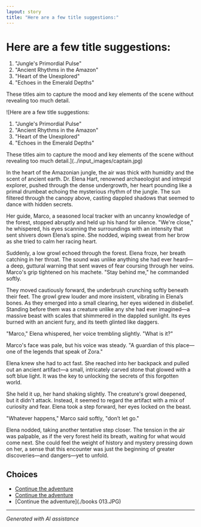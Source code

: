 ```yaml
---
layout: story
title: "Here are a few title suggestions:"
---
```


# Here are a few title suggestions:

1. "Jungle's Primordial Pulse"
2. "Ancient Rhythms in the Amazon"
3. "Heart of the Unexplored"
4. "Echoes in the Emerald Depths"

These titles aim to capture the mood and key elements of the scene without revealing too much detail.

![Here are a few title suggestions:

1. "Jungle's Primordial Pulse"
2. "Ancient Rhythms in the Amazon"
3. "Heart of the Unexplored"
4. "Echoes in the Emerald Depths"

These titles aim to capture the mood and key elements of the scene without revealing too much detail.](../input_images/captain.jpg)

In the heart of the Amazonian jungle, the air was thick with humidity and the scent of ancient earth. Dr. Elena Hart, renowned archaeologist and intrepid explorer, pushed through the dense undergrowth, her heart pounding like a primal drumbeat echoing the mysterious rhythm of the jungle. The sun filtered through the canopy above, casting dappled shadows that seemed to dance with hidden secrets.

Her guide, Marco, a seasoned local tracker with an uncanny knowledge of the forest, stopped abruptly and held up his hand for silence. "We're close," he whispered, his eyes scanning the surroundings with an intensity that sent shivers down Elena’s spine. She nodded, wiping sweat from her brow as she tried to calm her racing heart.

Suddenly, a low growl echoed through the forest. Elena froze, her breath catching in her throat. The sound was unlike anything she had ever heard—a deep, guttural warning that sent waves of fear coursing through her veins. Marco's grip tightened on his machete. "Stay behind me," he commanded softly.

They moved cautiously forward, the underbrush crunching softly beneath their feet. The growl grew louder and more insistent, vibrating in Elena’s bones. As they emerged into a small clearing, her eyes widened in disbelief. Standing before them was a creature unlike any she had ever imagined—a massive beast with scales that shimmered in the dappled sunlight. Its eyes burned with an ancient fury, and its teeth glinted like daggers.

"Marco," Elena whispered, her voice trembling slightly. "What is it?"

Marco's face was pale, but his voice was steady. "A guardian of this place—one of the legends that speak of Zora."

Elena knew she had to act fast. She reached into her backpack and pulled out an ancient artifact—a small, intricately carved stone that glowed with a soft blue light. It was the key to unlocking the secrets of this forgotten world.

She held it up, her hand shaking slightly. The creature's growl deepened, but it didn't attack. Instead, it seemed to regard the artifact with a mix of curiosity and fear. Elena took a step forward, her eyes locked on the beast.

"Whatever happens," Marco said softly, "don’t let go."

Elena nodded, taking another tentative step closer. The tension in the air was palpable, as if the very forest held its breath, waiting for what would come next. She could feel the weight of history and mystery pressing down on her, a sense that this encounter was just the beginning of greater discoveries—and dangers—yet to unfold.


## Choices

* [Continue the adventure](./463430190_8751461418281550_7714871349040429364_n.md)
* [Continue the adventure](./477085949_1376430796875724_8916528934155297778_n.md)
* [Continue the adventure](./books 013.JPG)


---
*Generated with AI assistance*
